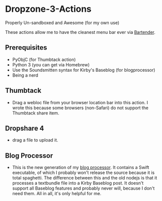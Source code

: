 # Dropzone-3-Actions
Properly Un-sandboxed and Awesome (for my own use)

These actions allow me to have the cleanest menu bar ever via [Bartender](http://macbartender.com).

## Prerequisites 

- PyObjC (for Thumbtack action)
- Python 3 (you can get via Homebrew)
- Use the Soundsmitten syntax for Kirby's Baseblog (for blogprocessor)
- Being a nerd

## Thumbtack
- Drag a webloc file from your browser location bar into this action. I wrote this because some browsers (non-Safari) do not support the Thumbtack share item.

## Dropshare 4
- drag a file to upload it.

## Blog Processor
- This is the new generation of my [blog processor](https://github.com/soundsmitten/blogprocessor). It contains a Swift executable, of which I probably won't release the source because it is total spaghetti. The difference between this and the old nodejs is that it processes a textbundle file into a Kirby Baseblog post. It doesn't support all Baseblog features and probably never will, because I don't need them. All in all, it's only helpful for me.


